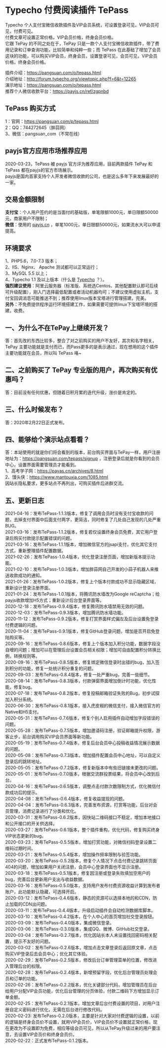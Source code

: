 # Typecho 付费阅读插件 TePass
Typecho 个人支付宝微信收款插件及VIP会员系统，可设置登录可见，VIP会员可见，付费可见。  
付费文章可设置正常价格，VIP会员价格，终身会员价格。    
它跟 TePay 的不同之处在于，TePay 只是一款个人支付宝微信收款插件，带了费用记录和订单查询功能，比较简单和纯粹一些；而 TePass 在此基础了增加了会员这块的功能，可以购买VIP会员，终身会员，设置登录可见，会员可见，VIP会员价格，终身会员价格。  

插件介绍：https://pangsuan.com/p/tepass.html  
介绍地址：http://forum.typecho.org/viewtopic.php?f=6&t=12265  
演示地址：https://pangsuan.com/p/tepass.html  
推荐个人微信收款平台：https://payjs.cn/ref/zgpnbd    


##  TePass 购买方式 ##
1：官网：https://pangsuan.com/p/tepass.html  
2：QQ：744272645（胖蒜网）  
3、微信：pangsuan_com（不常在线）


## payjs官方应用市场推荐应用 ##
2020-03-23，TePass 被 payjs 官方评为推荐应用，目前两款插件 TePay 和 TePass 都在payjs的官方市场展示。  
payjs是国内首家支持个人开发者微信收款的公司，也是这么多年下来发展最好的一家。  


## 交易金额限制 ##
**支付宝**：个人用户签约的是当面付的基础版，单笔限额1000元，单日限额50000元，商家用户不限制；  
**微信**：使用的 [payjs.cn][2] ，单笔1000元，单日限额50000元，如果流水大可以申请提高。  


## 环境要求 ##
1、PHP5.6，7.0-7.3 版本；  
2、IIS、Nginx、 Apache 测试都可以正常运行；  
3、MySQL 5.5 以上；  
4、Typecho 1.1 及以上版本（什么是 [Typecho](https://typecho.org) ？）。  
**强烈建议使用**：阿里云服务器（标准版、系统选Centos、其他配置默认即可后续可升级配置），刚入门选择最低配置或者活动机器均可；不建议使用虚拟主机，支付宝回调消息可能推送不到；推荐使用linux版本宝塔进行管理搭建，完美。   
**另外**：不免费提供程序运行环境搭建工作，如果需要可提供linux下宝塔环境的搭建，收费。

 
## 一、为什么不在TePay上继续开发？ ##  
答：首先改的东西比较多，整合了对之前购买的用户不友好，其次和名字相关，TePay 主要功能就是支付而已，而Pass更多的是表示通过，现在想用的这个插件主要功能就在会员，所以叫 TePass 咯~  

## 二、之前购买了 TePay 专业版的用户，再次购买有优惠吗？ ##  
答：目前没有任何优惠，但随着日积月累的迭代升级，涨价是肯定的。

## 三、什么时候发布？  ## 
答：2020年2月22日正式发布。 

## 四、能够给个演示站点看看？ ##  
答：本站使用的就是你们将会看到的版本，前台购买界面与TePay一样，用户注册地址为：https://pangsuan.com/tepass/signup ，注册登录后就是你看到的会员中心，设置界面需要管理员才能看到。     
1、高考学子网：https://payas.cn/archives/8.html   
2、馒头侠：https://www.mantouxia.com/1085.html   
因站长隐私要求，更多站点不再列出，可购买插件后进群交流。  
    

## 五、更新日志 ##
2021-04-16：发布TePass-1.1.3版本，修复了调用会员时没有支付宝收款的问题，去掉支付界面中后面支付两字，更简洁，同时修复了几处自己发现的几处严重BUG。  
2021-03-16：发布TePass-1.1.2版本，修复若仅设置终身会员免费，其它用户登录后购买付款提示配置错误的问题。  
2021-03-16：发布TePass-1.1.1版本，增加微信官方的jsapi支付，优化其它支付方式，重新整理插件配置数据。  
2021-02-26：发布TePass-1.0.4版本，优化登录注册页面，增加新版本提示功能。  
2021-02-10：发布TePass-1.0.3版本，增加胖蒜网自己开发的小蒜子机器人来推送收款成功的通知。  
2021-01-26：发布TePass-1.0.2版本，修复上个版本付款成功不显示隐藏区域，重新设计登录注册界面。  
2021-01-24：发布TePass-1.0.1版本，将腾讯防水墙改为Google reCaptcha；给payjs收款增加H5方式；重新设计后台登录界面等。  
2020-12-18：发布TePass-0.9.4版本，修复腾讯防水墙禁用无效的问题。  
2020-12-03：发布TePass-0.9.3版本，增加腾讯防水墙功能。  
2020-11-12：发布TePass-0.9.2版本，修复打赏界面样式偏左及后台设置免登录付费逻辑的问题。  
2020-11-04：发布TePass-0.9.1版本，修复GitHub登录问题，增加是否开启免登陆购买等。  
2020-09-16：发布TePass-0.8.6版本，修复上个版本加入积分功能，数据字段没自增的问题；增加可以在管理后台设置会员相关权限；增加可自由配置积分转换比例，转换规则等。  
2020-09-16：发布TePass-0.8.5版本，修复绑定微信登录时出错的bug，加入签到积分的功能，修复一处统计积分重复的问题。  
2020-09-03：发布TePass-0.8.4版本，修复一处严重bug，完善一些细节。  
2020-08-14：发布TePass-0.8.3版本，付款弹窗界面增加倒计时功能，优化性能，修复bug。  
2020-07-18：发布TePass-0.8.2版本，修复投稿邮箱验证失败的Bug，初步试探加入积分系统。  
2020-06-30：发布TePass-0.8.1版本，接入虎皮椒的微信支付，接入微信官方的Native和H5支付。  
2020-05-31：发布TePass-0.7.6版本，修复个别人启用插件自动增加字段错误的问题。  
2020-05-28：发布TePass-0.7.5版本，增加邀请码注册，验证邮箱提升权限，游客止步，前台调用购买VIP会员界面等新功能。  
2020-05-19：发布TePass-0.7.4版本，修复后台会员中心投稿收益情况展示数据的问题。  
2020-05-08：发布TePass-0.7.3版本，增加插件配置会员中心地址，可以自定义登录后的跳转地址。  
2020-05-05：发布TePass-0.7.2版本，修复新版本中有些旧链接未更改的问题。  
2020-05-01：发布TePass-0.7.0版本，根据交流群投票结果，将会员中心改到后台。  
2020-04-16：发布TePass-0.6.5版本，调整点击付款次数限制方式，优化微信付款成功后的提示。  
2020-04-08：发布TePass-0.6.4版本，修复收益提现的问题。   
2020-04-04：发布TePass-0.6.3版本，完善发布资源，打赏等功能，后台对会员管理，消费记录进行了分类和优化。  
2020-03-31：发布TePass-0.6.2版本，因快站二维码接口不稳定，增加本地接口和公开接口的开关供选择。  
2020-03-27：发布TePass-0.6.1版本，整个插件重构，优化代码，修复购买终身VIP状态更新的bug。  
2020-03-23：发布TePass-0.5.5版本，增加打赏功能，对微信扫码登录设置二维码过期时间。      
2020-03-21：发布TePass-0.5.4版本，增加操作频率限制与验签功能。   
2020-03-20：发布TePass-0.5.2版本，修复个人情况下点击付费记录跳转页面404的问题，增加如果用户关闭注册，会员中心登录界面也不显示注册。   
2020-03-18：发布TePass-0.5.1版本，修复因注册或登录失败填加空用户的bug，完善后台更新用户支出与收益数据。   
2020-03-16：发布TePass-0.5.0版本，支持用户发布付费资源收益计算到发布者账户，此功能默认隐藏，可选择开启。  
2020-03-12：发布TePass-0.4.6版本，静态的资源可以选择本地的和CDN，防止加载的CDN出问题。  
2020-03-11：发布TePass-0.4.4版本，升级启动插件会自动检测数据库脚本。  
2020-03-10：发布TePass-0.4.2版本，在个人中心的首页增加社交登录按钮。   
2020-03-09：发布TePass-0.4.0版本，集成微信登录。  
2020-03-06：发布TePass-0.3.0版本，集成QQ、微博、GitHub社交登录。  
2020-03-04：发布TePass-0.2.7版本，优化因站长本人未设置找回密码相关配置，提示不友好的问题。  
2020-03-02：发布TePass-0.2.6版本，增加点击文章登录后返回原文章，点击购买VIP登录后去会员中心；优化其它体验。  
2020-02-29：发布TePass-0.2.5版本，修改后台订单管理菜单的位置，修改进入管理后台的权限。  
2020-02-28：发布TePass-0.2.4版本，新增预留字段，优化后台管理员处理会员和订单的功能。  
2020-02-26：发布TePass-0.2.2版本，优化关键部分代码，增加管理员在后台给用户分配VIP会员功能，优化后台管理的分页体验，付款二维码下方增加显示订单金额。  
2020-02-25：发布TePass-0.2.1版本，增加文章后台付费设置的项目，对用户注册自定义密码进行优化，无需在后台进行修改代码。  
2020-02-23: 发布TePass-0.2.0版本，主要是针对大家对付费逻辑的设置，以前的逻辑是终身会员价不设置，就用VIP会员价，VIP会员价不设置就正常价格，现在更改为不设置即为免费，相应等级会员可见，所以从TePay升级过来的用户要注意，去设置VIP会员价和终身会员价。  
2020-02-22：正式发布TePass-0.1.2版本。


  [1]: https://cdn.jsdelivr.net/gh/mhcyong/backups@latest/usr/uploads/2020/02/23632588.png
  [2]: https://payjs.cn/ref/zgpnbd
